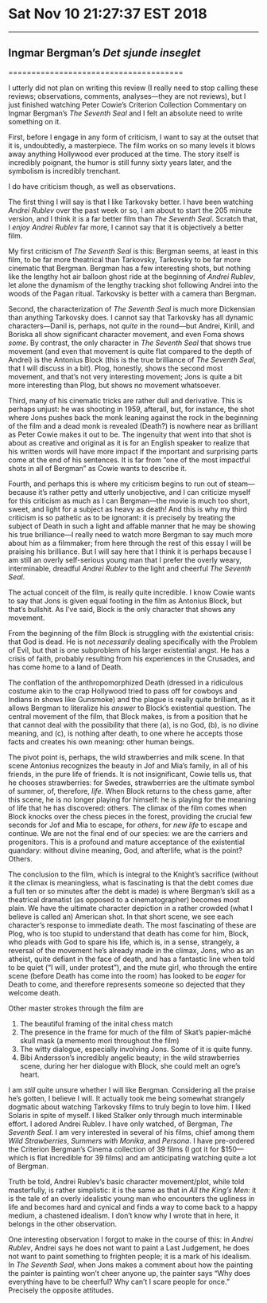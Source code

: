 # Sat Nov 10 21:27:37 EST 2018
----------------------------
## Ingmar Bergman’s _Det sjunde inseglet_
======================================

I utterly did not plan on writing this review (I really need to stop calling
these reviews; observations, comments, analyses—they are not reviews), but I
just finished watching Peter Cowie’s Criterion Collection Commentary on Ingmar
Bergman’s _The Seventh Seal_ and I felt an absolute need to write something on
it.

First, before I engage in any form of criticism, I want to say at the outset
that it is, undoubtedly, a masterpiece. The film works on so many levels it
blows away anything Hollywood ever produced at the time. The story itself is
incredibly poignant, the humor is still funny sixty years later, and the
symbolism is incredibly trenchant.

I do have criticism though, as well as observations.

The first thing I will say is that I like Tarkovsky better. I have been watching
_Andrei Rublev_ over the past week or so, I am about to start the 205 minute
version, and I think it is a far better film than _The Seventh Seal_. Scratch
that, I _enjoy_ _Andrei Rublev_ far more, I cannot say that it is objectively a
better film.

My first criticism of _The Seventh Seal_ is this: Bergman seems, at least in
this film, to be far more theatrical than Tarkovsky, Tarkovsky to be far more
cinematic that Bergman. Bergman has a few interesting shots, but nothing like
the lengthy hot air balloon ghost ride at the beginning of _Andrei Rublev_, let
alone the dynamism of the lengthy tracking shot following Andrei into the woods
of the Pagan ritual. Tarkovsky is better with a camera than Bergman.

Second, the characterization of _The Seventh Seal_ is much more Dickensian than
anything Tarkovsky does. I cannot say that Tarkovsky has all dynamic
characters—Danil is, perhaps, not _quite_ in the round—but Andrei, Kirill, and
Boriska all show significant character movement, and even Foma shows _some_. By
contrast, the only character in _The Seventh Seal_ that shows true movement (and
even that movement is quite flat compared to the depth of Andrei) is the
Antonius Block (this is the true brilliance of _The Seventh Seal_, that I will
discuss in a bit). Plog, honestly, shows the second most movement, and that’s
not very interesting movement; Jons is quite a bit more interesting than Plog,
but shows no movement whatsoever.

Third, many of his cinematic tricks are rather dull and derivative. This is
perhaps unjust: he was shooting in 1959, afterall, but, for instance, the shot
where Jons pushes back the monk leaning against the rock in the beginning of the
film and a dead monk is revealed (Death?) is nowhere near as brilliant as Peter
Cowie makes it out to be. The ingenuity that went into that shot is about as
creative and original as it is for an English speaker to realize that his
written words will have more impact if the important and surprising parts come
at the end of his sentences. It is far from “one of the most impactful shots in
all of Bergman” as Cowie wants to describe it.

Fourth, and perhaps this is where my criticism begins to run out of steam—because
it’s rather petty and utterly unobjective, and I can criticize myself
for this criticism as much as I can Bergman—the movie is much too short, sweet,
and light for a subject as heavy as death! And this is why my third criticism is
so pathetic as to be ignorant: it is precisely by treating the subject of Death
in such a light and affable manner that he may be showing his true brilliance—I
really need to watch more Bergman to say much more about him as a filmmaker;
from here through the rest of this essay I will be praising his brilliance. But
I will say here that I think it is perhaps because I am still an overly
self-serious young man that I prefer the overly weary, interminable, dreadful
_Andrei Rublev_ to the light and cheerful _The Seventh Seal_.

The actual conceit of the film, is really quite incredible. I know Cowie wants
to say that Jons is given equal footing in the film as Antonius Block, but
that’s bullshit. As I’ve said, Block is the only character that shows any
movement.

From the beginning of the film Block is struggling with _the_ existential
crisis: that God is dead. He is not _necessarily_ dealing specifically with the
Problem of Evil, but that is one subproblem of his larger existential angst. He
has a crisis of faith, probably resulting from his experiences in the Crusades,
and has come home to a land of Death.

The conflation of the anthropomorphized Death (dressed in a ridiculous costume
akin to the crap Hollywood tried to pass off for cowboys and Indians in shows
like Gunsmoke) and the plague is really quite brilliant, as it allows Bergman to
literalize his _answer_ to Block’s existential question. The central movement of
the film, that Block makes, is from a position that he  that cannot deal with
the possibility that there (a), is no God, (b), is no divine meaning, and (c),
is nothing after death, to one where he accepts those facts and creates his own
meaning: other human beings. 

The pivot point is, perhaps, the wild strawberries and milk scene. In that scene
Antonius recognizes the beauty in Jof and Mia’s family, in all of his friends,
in the pure life of friends. It is not insignificant, Cowie tells us, that he
chooses strawberries: for Swedes, strawberries are the ultimate symbol of
summer, of, therefore, _life_. When Block returns to the chess game, after this
scene, he is no longer playing for himself: he is playing for the meaning of
life that he has discovered: others. The climax of the film comes when Block
knocks over the chess pieces in the forest, providing the crucial few seconds
for Jof and Mia to escape, for _others_, for _new life_ to escape and continue.
We are not the final end of our species: we are the carriers and progenitors.
This is a profound and mature acceptance of the existential quandary: without
divine meaning, God, and afterlife, what is the point? Others.

The conclusion to the film, which is integral to the Knight’s sacrifice (without
it the climax is meaningless, what is fascinating is that the debt comes due a
full ten or so minutes after the debt is made) is where Bergman’s skill as a
theatrical dramatist (as opposed to a cinematographer) becomes most plain. We
have the ultimate character depiction in a rather crowded (what I believe is
called an) American shot. In that short scene, we see each character’s response
to immediate death. The most fascinating of these are Plog, who is too stupid to
understand that death has come for him, Block, who pleads with God to spare his
life, which is, in a sense, strangely, a reversal of the movement he’s already
made in the climax, Jons, who as an atheist, quite defiant in the face of death,
and has a fantastic line when told to be quiet (“I will, under protest”), and
the mute girl, who through the entire scene (before Death has come into the
room) has looked to be _eager_ for Death to come, and therefore represents
someone so dejected that they welcome death.

Other master strokes through the film are 

1. The beautiful framing of the inital chess match
2. The presence in the frame for much of the film of Skat’s papier-mâché skull
   mask (a memento mori throughout the film)
3. The witty dialogue, especially involving Jons. Some of it is quite funny.
4. Bibi Andersson’s incredibly angelic beauty; in the wild strawberries scene,
   during her her dialogue with Block, she could melt an ogre’s heart.

I am _still_ quite unsure whether I will like Bergman. Considering all the
praise he’s gotten, I believe I will. It actually took me being somewhat
strangely dogmatic about watching Tarkovsky films to truly begin to love him. I
liked Solaris in spite of myself. I liked Stalker only through much interminable
effort. I adored Andrei Rublev. I have only watched, of Bergman, _The Seventh
Seal_. I am very interested in several of his films, chief among them _Wild
Strawberries_, _Summers with Monika_, and _Persona_. I have pre-ordered the
Criterion Bergman’s Cinema collection of 39 films (I got it for $150—which is
flat incredible for 39 films) and am anticipating watching quite a lot of
Bergman.

Truth be told, Andrei Rublev’s basic character movement/plot, while told
masterfully, is rather simplistic: it is the same as that in _All the King’s
Men_: it is the tale of an overly idealistic young man who encounters the
ugliness in life and becomes hard and cynical and finds a way to come back to a
happy medium, a chastened idealism. I don’t know why I wrote that in here, it
belongs in the other observation.

One interesting observation I forgot to make in the course of this: in _Andrei
Rublev_, Andrei says he does not want to paint a Last Judgement, he does not
want to paint something to frighten people; it is a mark of his idealism. In
_The Seventh Seal_, when Jons makes a comment about how the painting the painter
is painting won’t cheer anyone up, the painter says “Why does everything have to
be cheerful? Why can’t I scare people for once.” Precisely the opposite
attitudes.
